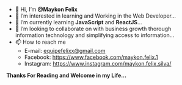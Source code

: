 - 👋 Hi, I’m **@Maykon Felix**
- 👀 I’m interested in learning and Working in the Web Developer...
- 🌱 I’m currently learning **JavaScript** and **ReactJS**...
- 💞️ I’m looking to collaborate on with business growth thorough information technology and simplifying access to information...
- 📫 How to reach me 
    -    E-mail: equipefelixx@gmail.com
    -    Facebook: https://www.facebook.com/maykon.felix.1
    -    Instagram: https://www.instagram.com/maykon.felix.silva/

**Thanks For Reading and Welcome in my Life...**



<!---
MaykonFelix/MaykonFelix is a ✨ special ✨ repository because its `README.md` (this file) appears on your GitHub profile.
You can click the Preview link to take a look at your changes.
--->
